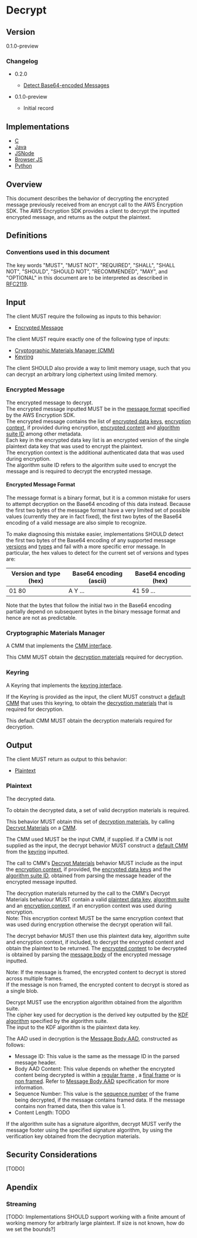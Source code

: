 [//]: # "Copyright Amazon.com Inc. or its affiliates. All Rights Reserved."
[//]: # "SPDX-License-Identifier: CC-BY-SA-4.0"

# Decrypt

## Version

0.1.0-preview

### Changelog

- 0.2.0

  - [Detect Base64-encoded Messages](../changes/2020-05-13_remove-keyring-trace/change.md)

- 0.1.0-preview

  - Initial record

## Implementations

- [C](https://github.com/aws/aws-encryption-sdk-c/blob/master/source/session_decrypt.c)
- [Java](https://github.com/aws/aws-encryption-sdk-java/blob/master/src/main/java/com/amazonaws/encryptionsdk/internal/DecryptionHandler.java)
- [JSNode](https://github.com/awslabs/aws-encryption-sdk-javascript/blob/master/modules/decrypt-node/src/decrypt.ts)
- [Browser JS](https://github.com/awslabs/aws-encryption-sdk-javascript/blob/master/modules/decrypt-browser/src/decrypt.ts)
- [Python](https://github.com/aws/aws-encryption-sdk-python/blob/master/src/aws_encryption_sdk/streaming_client.py)

## Overview

This document describes the behavior of decrypting the encrypted message previously received from an encrypt call to the AWS Encryption SDK.
The AWS Encryption SDK provides a client to decrypt the inputted encrypted message, and returns as the output the plaintext.

## Definitions

### Conventions used in this document

The key words "MUST", "MUST NOT", "REQUIRED", "SHALL", "SHALL NOT", "SHOULD", "SHOULD NOT", "RECOMMENDED", "MAY", and "OPTIONAL"
in this document are to be interpreted as described in [RFC2119](https://tools.ietf.org/html/rfc2119).

## Input

The client MUST require the following as inputs to this behavior:

- [Encrypted Message](#encrypted-message)

The client MUST require exactly one of the following type of inputs:

- [Cryptographic Materials Manager (CMM)](../framework/cmm-interface.md)
- [Keyring](../framework/keyring-interface.md)

The client SHOULD also provide a way to limit memory usage, such that you can decrypt an arbitrary long ciphertext using limited memory.

### Encrypted Message

The encrypted message to decrypt.  
The encrypted message inputted MUST be in the [message format](../data-format/message.md) specified by the AWS Encryption SDK.  
The encrypted message contains the list of [encrypted data keys](../data-format/message-header.md#encrypted-data-keys),
[encryption context](../data-format/message-header.md#aad), if provided during encryption,
[encrypted content](../data-format/message-body.md#encrypted-content) and
[algorithm suite ID](../data-format/message-header.md#algorithm-suite-id) among other metadata.  
Each key in the encrypted data key list is an encrypted version of the single plaintext data key that was used to encrypt the plaintext.  
The encryption context is the additional authenticated data that was used during encryption.  
The algorithm suite ID refers to the algorithm suite used to encrypt the message and is required to decrypt the encrypted message.

#### Encrypted Message Format

The message format is a binary format, but it is a common mistake for users to attempt decryption on the Base64 encoding of this data instead.
Because the first two bytes of the message format have a very limited set of possible values 
(currently they are in fact fixed),
the first two bytes of the Base64 encoding of a valid message are also simple to recognize.

To make diagnosing this mistake easier, implementations SHOULD detect the first two bytes of the Base64 encoding of any supported message [versions](../data-format/message-header.md#version-1)
and [types](../data-format/message-header.md#type)
and fail with a more specific error message. 
In particular, the hex values to detect for the current set of versions and types are:

| Version and type (hex) | Base64 encoding (ascii) | Base64 encoding (hex)   |
| ---------------------- | ----------------------- | ----------------------- |
| 01 80                  | A Y ...                 | 41 59 ...               |

Note that the bytes that follow the initial two in the Base64 encoding
partially depend on subsequent bytes in the binary message format
and hence are not as predictable.

### Cryptographic Materials Manager

A CMM that implements the [CMM interface](../framework/cmm-interface.md).

This CMM MUST obtain the [decryption materials](../framework/structures.md#decryption-materials) required for decryption.

### Keyring

A Keyring that implements the [keyring interface](../framework/keyring-interface.md).

If the Keyring is provided as the input, the client MUST construct a [default CMM](../framework/default-cmm.md) that uses this keyring,
to obtain the [decryption materials](../framework/structures.md#decryption-materials) that is required for decryption.

This default CMM MUST obtain the decryption materials required for decryption.

## Output

The client MUST return as output to this behavior:

- [Plaintext](#plaintext)

### Plaintext

The decrypted data.

To obtain the decrypted data, a set of valid decryption materials is required.

This behavior MUST obtain this set of [decryption materials](../framework/structures.md#decryption-materials),
by calling [Decrypt Materials](../framework/cmm-interface.md#decrypt-materials) on a [CMM](../framework/cmm-interface.md).

The CMM used MUST be the input CMM, if supplied.
If a CMM is not supplied as the input, the decrypt behavior MUST construct a [default CMM](../framework/default-cmm.md)
from the [keyring](../framework/keyring-interface.md) inputted.

The call to CMM's [Decrypt Materials](../framework/cmm-interface.md#decrypt-materials) behavior MUST include as the input the
[encryption context](../data-format/message-header.md#aad), if provided, the [encrypted data keys](../data-format/message-header.md#encrypted-data-keys) and the
[algorithm suite ID](../data-format/message-header.md#algorithm-suite-id), obtained from parsing the message header of the encrypted message inputted.

The decryption materials returned by the call to the CMM's Decrypt Materials behaviour MUST contain a valid
[plaintext data key](../framework/structures.md#plaintext-data-key-1),
[algorithm suite](../framework/algorithm-suites.md) and an
[encryption context](../framework/structures.md#encryption-context), if an encryption context was used during encryption.  
Note: This encryption context MUST be the same encryption context that was used during encryption otherwise the decrypt operation will fail.

The decrypt behavior MUST then use this plaintext data key, algorithm suite and encryption context, if included, to decrypt the encrypted content
and obtain the plaintext to be returned. The [encrypted content](../data-format/message-body.md#encrypted-content) to be decrypted is obtained by parsing the
[message body](../data-format/message-body.md) of the encrypted message inputted.

Note: If the message is framed, the encrypted content to decrypt is stored across multiple frames.  
If the message is non framed, the encrypted content to decrypt is stored as a single blob.

Decrypt MUST use the encryption algorithm obtained from the algorithm suite.  
The cipher key used for decryption is the derived key outputted by the [KDF algorithm](../framework/algorithm-suites.md#key-derivation-algorithm)
specified by the algorithm suite.  
The input to the KDF algorithm is the plaintext data key.

The AAD used in decryption is the [Message Body AAD](../data-format/message-body-aad.md), constructed as follows:

- Message ID: This value is the same as the message ID in the parsed message header.
- Body AAD Content: This value depends on whether the encrypted content being decrypted is within a [regular frame](../data-format/message-body.md#regular-frame) ,
  a [final frame](../data-format/message-body.md#final-frame) or is [non framed](../data-format/message-body.md#non-framed-data).
  Refer to [Message Body AAD](../data-format/message-body-aad.md) specification for more information.
- Sequence Number: This value is the [sequence number](../data-format/message-body.md#sequence-number) of the frame being decrypted, if the message contains framed data.
  If the message contains non framed data, then this value is 1.
- Content Length: TODO

If the algorithm suite has a signature algorithm, decrypt MUST verify the message footer using the specified signature algorithm,
by using the verification key obtained from the decryption materials.

## Security Considerations

[TODO]

## Apendix

### Streaming

[TODO: Implementations SHOULD support working with a finite amount of working memory for arbitrarly large plaintext.
If size is not known, how do we set the bounds?]

